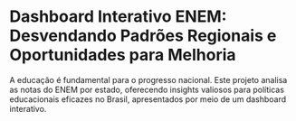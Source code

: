 # Dashboard Interativo ENEM: Desvendando Padrões Regionais e Oportunidades para Melhoria

A educação é fundamental para o progresso nacional. Este projeto analisa as notas do ENEM por estado, oferecendo insights valiosos para políticas educacionais eficazes no Brasil, apresentados por meio de um dashboard interativo.
